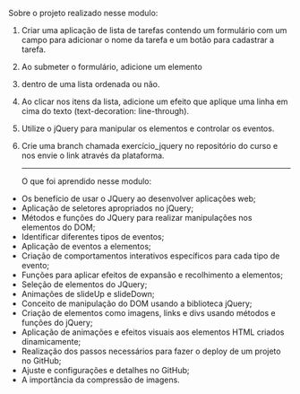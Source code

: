 Sobre o projeto realizado nesse modulo:

1) Criar uma aplicação de lista de tarefas contendo um formulário com um campo para adicionar o nome da tarefa e um botão para cadastrar a tarefa.
2) Ao submeter o formulário, adicione um elemento <li> dentro de
uma lista ordenada ou não.
3) Ao clicar nos itens da lista, adicione um efeito que aplique uma linha em cima do texto (text-decoration: line-through).
4) Utilize o jQuery para manipular os elementos e controlar os eventos.
5) Crie uma branch chamada exercício_jquery no repositório do curso e nos envie o link através da plataforma.

   ___________________________________________________________________________________________________________________________________________________________

   O que foi aprendido nesse modulo:

* Os benefício de usar o JQuery ao desenvolver aplicações web;
* Aplicação de seletores apropriados no jQuery;
* Métodos e funções do JQuery para realizar manipulações nos elementos do DOM;
* Identificar diferentes tipos de eventos;
* Aplicação de eventos a elementos;
* Criação de comportamentos interativos específicos para cada tipo de evento;
* Funções para aplicar efeitos de expansão e recolhimento a elementos;
* Seleção de elementos do JQuery;
* Animações de slideUp e slideDown;
* Conceito de manipulação do DOM usando a biblioteca jQuery;
* Criação de elementos como imagens, links e divs usando métodos e funções do jQuery;
* Aplicação de animações e efeitos visuais aos elementos HTML criados dinamicamente;
* Realização dos passos necessários para fazer o deploy de um projeto no GitHub; 
* Ajuste e configurações e detalhes no GitHub;
* A importância da compressão de imagens.
